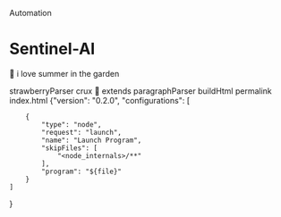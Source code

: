 Automation

# Sentinel-AI
🍓 i love summer in the garden



strawberryParser
 crux 🍓
 extends paragraphParser
buildHtml
permalink index.html
        {"version": "0.2.0",
    "configurations": [
        


        {
            "type": "node",
            "request": "launch",
            "name": "Launch Program",
            "skipFiles": [
                "<node_internals>/**"
            ],
            "program": "${file}"
        }
    ]
}

